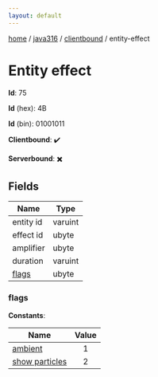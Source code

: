 ```yaml
---
layout: default
---
```


[home](/)  /  [java316](/protocol/java316)  /  [clientbound](/protocol/java316/clientbound)  /  entity-effect

# Entity effect

**Id**: 75

**Id** (hex): 4B

**Id** (bin): 01001011

**Clientbound**: ✔️

**Serverbound**: ✖️

## Fields

Name | Type
---|---
entity id | varuint
effect id | ubyte
amplifier | ubyte
duration | varuint
[flags](#flags) | ubyte

### flags

**Constants**:

Name | Value
---|:---:
[ambient](flags_ambient) | 1
[show particles](flags_show-particles) | 2
